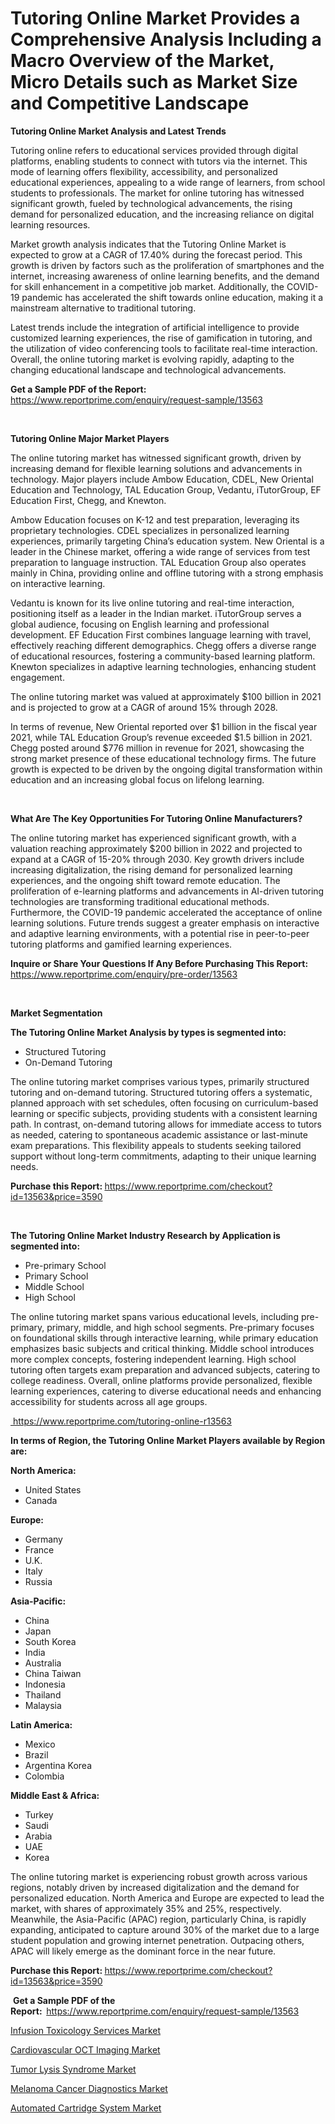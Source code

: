 <p><h1>Tutoring Online Market Provides a Comprehensive Analysis Including a Macro Overview of the Market, Micro Details such as Market Size and Competitive Landscape</h1></p><p><strong>Tutoring Online Market Analysis and Latest Trends</strong></p>
<p><p>Tutoring online refers to educational services provided through digital platforms, enabling students to connect with tutors via the internet. This mode of learning offers flexibility, accessibility, and personalized educational experiences, appealing to a wide range of learners, from school students to professionals. The market for online tutoring has witnessed significant growth, fueled by technological advancements, the rising demand for personalized education, and the increasing reliance on digital learning resources.</p><p>Market growth analysis indicates that the Tutoring Online Market is expected to grow at a CAGR of 17.40% during the forecast period. This growth is driven by factors such as the proliferation of smartphones and the internet, increasing awareness of online learning benefits, and the demand for skill enhancement in a competitive job market. Additionally, the COVID-19 pandemic has accelerated the shift towards online education, making it a mainstream alternative to traditional tutoring. </p><p>Latest trends include the integration of artificial intelligence to provide customized learning experiences, the rise of gamification in tutoring, and the utilization of video conferencing tools to facilitate real-time interaction. Overall, the online tutoring market is evolving rapidly, adapting to the changing educational landscape and technological advancements.</p></p>
<p><strong>Get a Sample PDF of the Report:&nbsp;</strong> <a href="https://www.reportprime.com/enquiry/request-sample/13563?utm_campaign=1896&utm_medium=2&utm_source=Github&utm_content=ia&utm_term=20032025&utm_id=tutoring-online">https://www.reportprime.com/enquiry/request-sample/13563</a></p>
<p>&nbsp;</p>
<p><strong>Tutoring Online Major Market Players</strong></p>
<p><p>The online tutoring market has witnessed significant growth, driven by increasing demand for flexible learning solutions and advancements in technology. Major players include Ambow Education, CDEL, New Oriental Education and Technology, TAL Education Group, Vedantu, iTutorGroup, EF Education First, Chegg, and Knewton. </p><p>Ambow Education focuses on K-12 and test preparation, leveraging its proprietary technologies. CDEL specializes in personalized learning experiences, primarily targeting China’s education system. New Oriental is a leader in the Chinese market, offering a wide range of services from test preparation to language instruction. TAL Education Group also operates mainly in China, providing online and offline tutoring with a strong emphasis on interactive learning.</p><p>Vedantu is known for its live online tutoring and real-time interaction, positioning itself as a leader in the Indian market. iTutorGroup serves a global audience, focusing on English learning and professional development. EF Education First combines language learning with travel, effectively reaching different demographics. Chegg offers a diverse range of educational resources, fostering a community-based learning platform. Knewton specializes in adaptive learning technologies, enhancing student engagement.</p><p>The online tutoring market was valued at approximately $100 billion in 2021 and is projected to grow at a CAGR of around 15% through 2028. </p><p>In terms of revenue, New Oriental reported over $1 billion in the fiscal year 2021, while TAL Education Group’s revenue exceeded $1.5 billion in 2021. Chegg posted around $776 million in revenue for 2021, showcasing the strong market presence of these educational technology firms. The future growth is expected to be driven by the ongoing digital transformation within education and an increasing global focus on lifelong learning.</p></p>
<p>&nbsp;</p>
<p><strong>What Are The Key Opportunities For Tutoring Online Manufacturers?</strong></p>
<p><p>The online tutoring market has experienced significant growth, with a valuation reaching approximately $200 billion in 2022 and projected to expand at a CAGR of 15-20% through 2030. Key growth drivers include increasing digitalization, the rising demand for personalized learning experiences, and the ongoing shift toward remote education. The proliferation of e-learning platforms and advancements in AI-driven tutoring technologies are transforming traditional educational methods. Furthermore, the COVID-19 pandemic accelerated the acceptance of online learning solutions. Future trends suggest a greater emphasis on interactive and adaptive learning environments, with a potential rise in peer-to-peer tutoring platforms and gamified learning experiences.</p></p>
<p><strong>Inquire or Share Your Questions If Any Before Purchasing This Report:</strong> <a href="https://www.reportprime.com/enquiry/pre-order/13563?utm_campaign=1896&utm_medium=2&utm_source=Github&utm_content=ia&utm_term=20032025&utm_id=tutoring-online">https://www.reportprime.com/enquiry/pre-order/13563</a></p>
<p>&nbsp;</p>
<p><strong>Market Segmentation</strong></p>
<p><strong>The Tutoring Online Market Analysis by types is segmented into:</strong></p>
<p><ul><li>Structured Tutoring</li><li>On-Demand Tutoring</li></ul></p>
<p><p>The online tutoring market comprises various types, primarily structured tutoring and on-demand tutoring. Structured tutoring offers a systematic, planned approach with set schedules, often focusing on curriculum-based learning or specific subjects, providing students with a consistent learning path. In contrast, on-demand tutoring allows for immediate access to tutors as needed, catering to spontaneous academic assistance or last-minute exam preparations. This flexibility appeals to students seeking tailored support without long-term commitments, adapting to their unique learning needs.</p></p>
<p><strong>Purchase this Report:&nbsp;</strong><a href="https://www.reportprime.com/checkout?id=13563&price=3590&utm_campaign=1896&utm_medium=2&utm_source=Github&utm_content=ia&utm_term=20032025&utm_id=tutoring-online">https://www.reportprime.com/checkout?id=13563&price=3590</a></p>
<p>&nbsp;</p>
<p><strong>The Tutoring Online Market Industry Research by Application is segmented into:</strong></p>
<p><ul><li>Pre-primary School</li><li>Primary School</li><li>Middle School</li><li>High School</li></ul></p>
<p><p>The online tutoring market spans various educational levels, including pre-primary, primary, middle, and high school segments. Pre-primary focuses on foundational skills through interactive learning, while primary education emphasizes basic subjects and critical thinking. Middle school introduces more complex concepts, fostering independent learning. High school tutoring often targets exam preparation and advanced subjects, catering to college readiness. Overall, online platforms provide personalized, flexible learning experiences, catering to diverse educational needs and enhancing accessibility for students across all age groups.</p></p>
<p><a href="https://www.reportprime.com/tutoring-online-r13563?utm_campaign=1896&utm_medium=2&utm_source=Github&utm_content=ia&utm_term=20032025&utm_id=tutoring-online">&nbsp;https://www.reportprime.com/tutoring-online-r13563</a></p>
<p><strong>In terms of Region, the Tutoring Online Market Players available by Region are:</strong></p>
<p>
    <p> <strong> North America: </strong>
        <ul>
            <li>United States</li>
            <li>Canada</li>
        </ul>
        </p> 
    <p> <strong> Europe: </strong>
        <ul>
            <li>Germany</li>
            <li>France</li>
            <li>U.K.</li>
            <li>Italy</li>
            <li>Russia</li>
        </ul>
        </p> 
    <p> <strong> Asia-Pacific: </strong>
        <ul>
            <li>China</li>
            <li>Japan</li>
            <li>South Korea</li>
            <li>India</li>
            <li>Australia</li>
            <li>China Taiwan</li>
            <li>Indonesia</li>
            <li>Thailand</li>
            <li>Malaysia</li>
        </ul>
        </p> 
    <p> <strong> Latin America: </strong>
        <ul>
            <li>Mexico</li>
            <li>Brazil</li>
            <li>Argentina Korea</li>
            <li>Colombia</li>
        </ul>
        </p> 
    <p> <strong> Middle East & Africa: </strong>
        <ul>
            <li>Turkey</li>
            <li>Saudi</li>
            <li>Arabia</li>
            <li>UAE</li>
            <li>Korea</li>
        </ul>
    </p>
    </p>
<p><p>The online tutoring market is experiencing robust growth across various regions, notably driven by increased digitalization and the demand for personalized education. North America and Europe are expected to lead the market, with shares of approximately 35% and 25%, respectively. Meanwhile, the Asia-Pacific (APAC) region, particularly China, is rapidly expanding, anticipated to capture around 30% of the market due to a large student population and growing internet penetration. Outpacing others, APAC will likely emerge as the dominant force in the near future.</p></p>
<p><strong>Purchase this Report: </strong><a href="https://www.reportprime.com/checkout?id=13563&price=3590&utm_campaign=1896&utm_medium=2&utm_source=Github&utm_content=ia&utm_term=20032025&utm_id=tutoring-online">https://www.reportprime.com/checkout?id=13563&price=3590</a></p>
<p>&nbsp;<strong>Get a Sample PDF of the Report:&nbsp;&nbsp;</strong><a href="https://www.reportprime.com/enquiry/request-sample/13563?utm_campaign=1896&utm_medium=2&utm_source=Github&utm_content=ia&utm_term=20032025&utm_id=tutoring-online">https://www.reportprime.com/enquiry/request-sample/13563</a></p>
<p><strong></strong></p>
<p><p><a href="https://github.com/pupunhez/Market-Research-Report-List-1/blob/main/infusion-toxicology-services-market.md?utm_campaign=1896&utm_medium=2&utm_source=Github&utm_content=ia&utm_term=20032025&utm_id=tutoring-online">Infusion Toxicology Services Market</a></p><p><a href="https://github.com/gaiusmelyna/Market-Research-Report-List-1/blob/main/cardiovascular-oct-imaging-market.md?utm_campaign=1896&utm_medium=2&utm_source=Github&utm_content=ia&utm_term=20032025&utm_id=tutoring-online">Cardiovascular OCT Imaging Market</a></p><p><a href="https://github.com/meenafadilkh/Market-Research-Report-List-1/blob/main/tumor-lysis-syndrome-market.md?utm_campaign=1896&utm_medium=2&utm_source=Github&utm_content=ia&utm_term=20032025&utm_id=tutoring-online">Tumor Lysis Syndrome Market</a></p><p><a href="https://github.com/lickoalyanep/Market-Research-Report-List-1/blob/main/melanoma-cancer-diagnostics-market.md?utm_campaign=1896&utm_medium=2&utm_source=Github&utm_content=ia&utm_term=20032025&utm_id=tutoring-online">Melanoma Cancer Diagnostics Market</a></p><p><a href="https://github.com/miehldobin1w/Market-Research-Report-List-1/blob/main/automated-cartridge-system-market.md?utm_campaign=1896&utm_medium=2&utm_source=Github&utm_content=ia&utm_term=20032025&utm_id=tutoring-online">Automated Cartridge System Market</a></p></p>